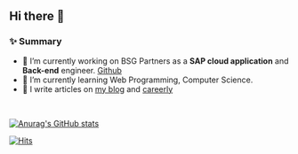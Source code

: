 ## Hi there 👋

### ✨ Summary

- 🔭 I’m currently working on BSG Partners as a **SAP cloud application** and **Back-end** engineer. [Github](https://github.com/kekwon)
- 🌱 I’m currently learning Web Programming, Computer Science.
- 📝 I write articles on [my blog](https://yoons2owo.tistory.com) and [careerly](https://careerly.co.kr/profiles/222701)

<br/>

[![Anurag's GitHub stats](https://github-readme-stats.vercel.app/api?username=yoons2owo&show_icons=true&include_all_commits=true&count_private=true)](https://github.com/anuraghazra/github-readme-stats)


<!--START_SECTION:waka-->
<!--END_SECTION:waka-->

[![Hits](https://hits.seeyoufarm.com/api/count/incr/badge.svg?url=https%3A%2F%2Fgithub.com%2Fyoons2owo&count_bg=%2379C83D&title_bg=%23555555&icon=&icon_color=%23E7E7E7&title=hits&edge_flat=false)](https://hits.seeyoufarm.com)
